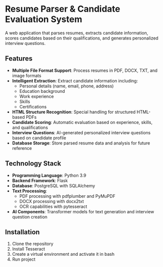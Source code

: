 # Resume Parser & Candidate Evaluation System

A web application that parses resumes, extracts candidate information, scores candidates based on their qualifications, and generates personalized interview questions.

## Features

- **Multiple File Format Support**: Process resumes in PDF, DOCX, TXT, and image formats
- **Intelligent Extraction**: Extract candidate information including:
  - Personal details (name, email, phone, address)
  - Education background
  - Work experience
  - Skills
  - Certifications
- **HTML Structure Recognition**: Special handling for structured HTML-based PDFs
- **Candidate Scoring**: Automatic evaluation based on experience, skills, and qualifications
- **Interview Questions**: AI-generated personalized interview questions based on candidate profile
- **Database Storage**: Store parsed resume data and analysis for future reference

## Technology Stack

- **Programming Language**: Python 3.9
- **Backend Framework**: Flask
- **Database**: PostgreSQL with SQLAlchemy
- **Text Processing**: 
  - PDF processing with pdfplumber and PyMuPDF
  - DOCX processing with docx2txt
  - OCR capabilities with pytesseract
- **AI Components**: Transformer models for text generation and interview question creation

## Installation

1. Clone the repository
2. Install Tesseract
3. Create a virtual environment and activate it in bash
4. Run project
